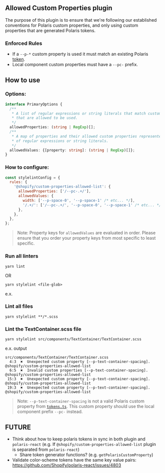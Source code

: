 ## Allowed Custom Properties plugin

The purpose of this plugin is to ensure that we're following our established conventions for Polaris custom properties, and only using custom properties that are generated Polaris tokens.

### Enforced Rules

- If a `--p-*` custom property is used it must match an existing Polaris [token](/src/tokens/tokens.ts).
- Local component custom properties must have a `--pc-` prefix.

## How to use

### Options:

```ts
interface PrimaryOptions {
  /**
   * A list of regular expressions or string literals that match custom properties
   * that are allowed to be used.
   */
  allowedProperties: (string | RegExp)[];
  /**
   * A map of properties and their allowed custom properties represented as a list
   * of regular expressions or string literals.
   */
  allowedValues: {[property: string]: (string | RegExp)[]};
}
```

### How to configure:

```js
const stylelintConfig = {
  rules: {
    '@shopify/custom-properties-allowed-list': {
      allowedProperties: ['/--pc-.+/'],
      allowedValues: {
        width: ['--p-space-0', '--p-space-1' /* etc... */],
        '/.+/': ['/--pc-.+/', '--p-space-0', '--p-space-1' /* etc... */],
      },
    },
  },
};
```

> Note: Property keys for `allowedValues` are evaluated in order. Please ensure that you
> order your property keys from most specific to least specific.

### Run all linters

```
yarn lint
```

OR

```
yarn stylelint <file-glob>
```

e.x.

### Lint all files

```
yarn stylelint **/*.scss
```

### Lint the TextContainer.scss file

```
yarn stylelint src/components/TextContainer/TextContainer.scss
```

e.x. output

```
src/components/TextContainer/TextContainer.scss
  4:3  ✖  Unexpected custom property [--p-text-container-spacing].        @shopify/custom-properties-allowed-list
  6:5  ✖  Invalid custom properties [--p-text-container-spacing].         @shopify/custom-properties-allowed-list
 15:3  ✖  Unexpected custom property [--p-text-container-spacing].        @shopify/custom-properties-allowed-list
 19:3  ✖  Unexpected custom property [--p-text-container-spacing].        @shopify/custom-properties-allowed-list
```

> Note: `--p-text-container-spacing` is not a valid Polaris custom property from [`tokens.ts`](../../../../src/tokens/tokens.ts). This custom property should use the local component prefix `--pc-` instead.

## FUTURE

- Think about how to keep polaris tokens in sync in both plugin and `polaris-react`
  (e.g. If `@shopify/custom-properties-allowed-list` plugin is separated from `polaris-react`)
  - Share token generator functions? (e.g. `getPolarisCustomProperty`)
- Validate color-scheme tokens have the same key value pairs: https://github.com/Shopify/polaris-react/issues/4803
